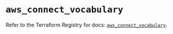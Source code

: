 # `aws_connect_vocabulary`

Refer to the Terraform Registry for docs: [`aws_connect_vocabulary`](https://registry.terraform.io/providers/hashicorp/aws/5.94.1/docs/resources/connect_vocabulary).
